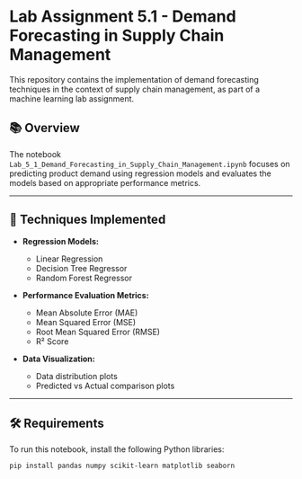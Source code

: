 # Lab Assignment 5.1 - Demand Forecasting in Supply Chain Management

This repository contains the implementation of demand forecasting techniques in the context of supply chain management, as part of a machine learning lab assignment.

## 📚 Overview

The notebook `Lab_5_1_Demand_Forecasting_in_Supply_Chain_Management.ipynb` focuses on predicting product demand using regression models and evaluates the models based on appropriate performance metrics.

---

## 🚀 Techniques Implemented

- **Regression Models:**
  - Linear Regression
  - Decision Tree Regressor
  - Random Forest Regressor

- **Performance Evaluation Metrics:**
  - Mean Absolute Error (MAE)
  - Mean Squared Error (MSE)
  - Root Mean Squared Error (RMSE)
  - R² Score

- **Data Visualization:**
  - Data distribution plots
  - Predicted vs Actual comparison plots

---

## 🛠️ Requirements

To run this notebook, install the following Python libraries:

```bash
pip install pandas numpy scikit-learn matplotlib seaborn

